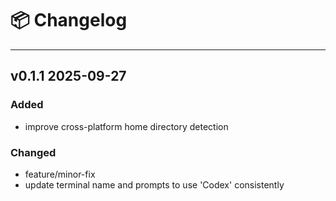 # 📦 Changelog

---

## v0.1.1 2025-09-27

### Added

- improve cross-platform home directory detection

### Changed

- feature/minor-fix
- update terminal name and prompts to use 'Codex' consistently

